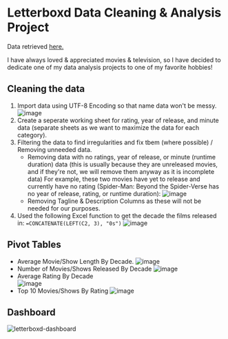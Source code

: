 # Letterboxd Data Cleaning & Analysis Project
Data retrieved [here.](https://www.kaggle.com/datasets/gsimonx37/letterboxd)

I have always loved & appreciated movies & television, so I have decided to dedicate one of my data analysis projects to one of my favorite hobbies!

## Cleaning the data
1. Import data using UTF-8 Encoding so that name data won't be messy.
   ![image](https://github.com/andytcodes/Letterboxd-Data-Cleaning-Analysis-Project/assets/66580474/89058e78-915f-4d62-bc97-e5cfea70e83d)
2. Create a seperate working sheet for rating, year of release, and minute data (separate sheets as we want to maximize the data for each category).
3. Filtering the data to find irregularities and fix tbem (where possible) / Removing unneeded data.
    -   Removing data with no ratings, year of release, or minute (runtime duration) data (this is usually because they are unreleased movies, and if they're not, we will remove them anyway as it is incomplete data) For example, these two movies have yet to release and currently have no rating (Spider-Man: Beyond the Spider-Verse has no year of release, rating, or runtime duration):
      ![image](https://github.com/andytcodes/Letterboxd-Data-Cleaning-Analysis-Project/assets/66580474/32739422-efd7-48b4-bfec-d66bc935906d)
    - Removing Tagline & Description Columns as these will not be needed for our purposes.
4. Used the following Excel function to get the decade the films released in: `=CONCATENATE(LEFT(C2, 3), "0s")` ![image](https://github.com/andytcodes/Letterboxd-Data-Cleaning-Analysis-Project/assets/66580474/e9c089b8-0c5c-42fe-913b-cd8d10454706)

## Pivot Tables
- Average Movie/Show Length By Decade. ![image](https://github.com/andytcodes/Letterboxd-Data-Cleaning-Analysis-Project/assets/66580474/36283fa8-daf2-4688-ba17-8dedaab9ce64) 
- Number of Movies/Shows Released By Decade ![image](https://github.com/andytcodes/Letterboxd-Data-Cleaning-Analysis-Project/assets/66580474/482e1088-d550-40c6-8585-f1a1bdc99011)
- Average Rating By Decade <br>
  ![image](https://github.com/andytcodes/Letterboxd-Data-Cleaning-Analysis-Project/assets/66580474/412f48c2-d933-4492-be63-c20b4d032994)
- Top 10 Movies/Shows By Rating ![image](https://github.com/andytcodes/Letterboxd-Data-Cleaning-Analysis-Project/assets/66580474/b680bdfa-0301-406d-aa6c-44d7c96f36b7)

## Dashboard
![letterboxd-dashboard](https://github.com/andytcodes/Letterboxd-Data-Cleaning-Analysis-Project/assets/66580474/3488ef7c-f9f6-412f-babc-1e17e098c5b1)


